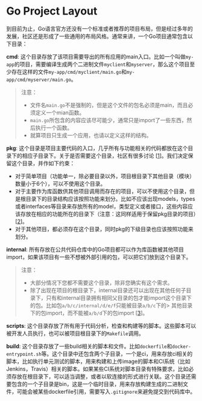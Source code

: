 # Go Project Layout

到目前为止，Go语言官方还没有一个标准或者推荐的项目布局，但是经过多年的发展，社区还是形成了一些通用的布局风格。通常来讲，一个Go项目通常包含以下目录：

**cmd**: 这个目录存放了该项目需要导出的所有应用的main入口。比如一个叫做`my-app`的项目，需要编译生成两个二进制文件`myclient`和`myserver`，那么这个项目至少存在这样的文件`my-app/cmd/myclient/main.go`和`my-app/cmd/myserver/main.go`。

> 注意：
> - 文件名`main.go`不是强制的，但是这个文件的包名必须是main，而且必须定义一个mian函数。
> - `main.go`所包含的内容应该尽可能少，通常只是import了一些东西，然后执行一个函数。
> - 就算项目只生成一个应用，也请以定义这样的结构。

**pkg**: 这个目录是项目主要代码的入口，几乎所有与功能相关的代码都放在这个目录下的相应子目录下。关于是否需要这个目录，社区有很多讨论 [[1](https://github.com/golang-standards/project-layout/issues/10)]。我们决定保留这个目录，并作如下约束：
- 对于简单项目（功能单一，除必要目录以外，项目根目录下其他目录（模块）数量小于6个），可以不使用这个目录。
- 对于主要作为库函数供其他项目调用而存在的项目，可以不使用这个目录，但是根目录下的目录结构应该按照功能来划分。比如不应该出现models，types或者interfaces等目录来存放所有的model，类型定义或者接口，这些内容应该存放在相应的功能所在的目录下（注意：这同样适用于保留pkg目录的项目）[[2](https://rakyll.org/style-packages/)]。
- 对于其他项目，都必须存在这个目录，同时pkg的下级目录也应该按照功能来划分。

**internal**: 所有存放在公共代码仓库中的Go项目都可以作为库函数被其他项目import，如果该项目有一些不想被外部引用的包，可以把它们放到这个目录下。

> 注意：
> - 大部分情况下您都不需要这个目录，除非您确实有这个需求。
> - 除了出现在项目的根目录下，internal目录还可以出现在其他任何子目录下，只有和internal目录拥有相同父目录的包才能import这个目录下的包。比如包`a/b/c/internal/d/e/f`只能被目录`a/b/c`下的> 其他目录下的包import，而不能被`a/b/d`下的包import [[3](https://golang.org/doc/go1.4#internalpackages)]。

**scripts**: 这个目录存放了所有用于代码分析，检查和构建等的脚本。这些脚本可以被开发人员执行，也可以被项目根目录下的`Makefile`调用。

**build**: 这个目录存放了一些build相关的脚本和文件。比如`dockerfile`和`docker-entrypoint.sh`等。这个目录中还包含两个子目录，一个是ci，用来存放ci相关的脚本，比如执行单元测试的脚本，用来构建和上传image的脚本和CI系统（比如Jenkins，Travis）相关的脚本。如果某些CI系统对脚本目录有特殊要求，比如必须存放在根目录下，可以适当调整，或者以软连接的形式进行关联。这个目录还需要包含的一个子目录是bin，这是一个临时目录，用来存放构建生成的二进制文件，可能会被某些dockerfile引用，需要写入`.gitignore`来避免提交到代码库中。
